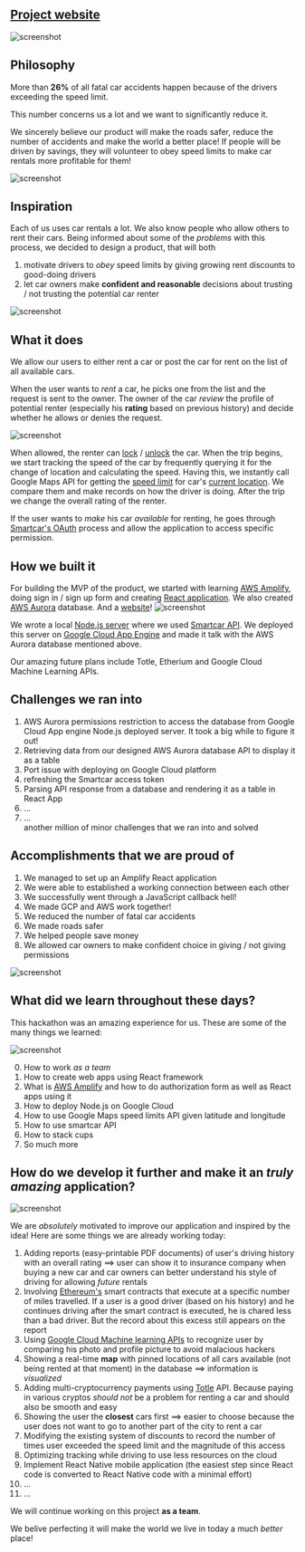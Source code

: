 ## [Project website](https://artem-tkachuk.github.io/Securent/)

![screenshot](img/1.jpg)

## Philosophy
More than **26%** of all fatal car accidents happen because of the drivers exceeding the speed limit. 

This number concerns us a lot and we want to significantly reduce it. 

We sincerely believe our product will make the roads safer, reduce the number of accidents and make the world a better place! If people will be driven by savings, they will volunteer to obey speed limits to make car rentals more profitable for them!

![screenshot](img/29_p1_s_1.jpg)

## Inspiration
Each of us uses car rentals a lot. We also know people who allow others to rent their cars. Being informed about some of the _problems_ with this process, we decided to design a product, that will both 
1. motivate drivers to <i>obey</i> speed limits by giving growing rent discounts to good-doing drivers
2. let car owners make **confident and reasonable** decisions about trusting / not trusting the potential car renter   

![screenshot](img/reasonable.png)

## What it does
We allow our users to either rent a car or post the car for rent on the list of all available cars. 

When the user wants to _rent_ a car, he picks one from the list and the request is sent to the owner. The owner of the car _review_ the profile of potential renter (especially his **rating** based on previous history) and decide whether he allows or denies the request. 

![screenshot](img/flow.png)

When allowed, the renter can [lock](https://smartcar.com/docs/api#post-security) / [unlock](https://smartcar.com/docs/api#post-security) the car. When the trip begins, we start tracking the speed of the car by frequently querying it for the change of location and calculating the speed. Having this, we instantly call Google Maps API for getting the [speed limit](https://developers.google.com/maps/documentation/roads/speed-limits) for car's [current location](https://smartcar.com/docs/api#get-location). We compare them and make records on how the driver is doing. After the trip we change the overall rating of the renter. 

If the user wants to _make_ his car _available_ for renting, he goes through [Smartcar's OAuth](https://smartcar.com/docs/api#introduction) process and allow the application to access specific permission.

## How we built it
For building the MVP of the product, we started with learning [AWS Amplify](https://aws-amplify.github.io/), doing sign in / sign up form and creating [React application](https://aws-amplify.github.io/docs/js/start?ref=amplify-rn-btn&platform=react-native). We also created [AWS Aurora](https://aws.amazon.com/ru/rds/aurora/) database. And a [website](https://artem-tkachuk.github.io/Securent/)!
![screenshot](img/workflow.jpg)

We wrote a local [Node.js server](https://cloud.google.com/nodejs/getting-started/hello-world) where we used [Smartcar API](https://smartcar.com/docs/api#introduction). We deployed this server on [Google Cloud App Engine](https://cloud.google.com/appengine/docs/standard/nodejs/building-app/deploying-web-service) and made it talk with the AWS Aurora database mentioned above. 

Our amazing future plans include Totle, Etherium and Google Cloud Machine Learning APIs. 


## Challenges we ran into
1. AWS Aurora permissions restriction to access the database from Google Cloud App engine Node.js deployed server. It took a big while to figure it out!
2. Retrieving data from our designed AWS Aurora database API to display it as a table
3. Port issue with deploying on Google Cloud platform
4. refreshing the Smartcar access token
5. Parsing API response from a database and rendering it as a table in React App
6. ...
7. ...  
another million of minor challenges that we ran into and solved


## Accomplishments that we are proud of
1. We managed to set up an Amplify React application
2. We were able to established a working connection between each other
3. We successfully went through a JavaScript callback hell!
4. We made GCP and AWS work together!
5. We reduced the number of fatal car accidents
6. We made roads safer
7. We helped people save money
8. We allowed car owners to make confident choice in giving / not giving permissions

![screenshot](img/sdfsdfds.jpg)

## What did we learn throughout these days?
This hackathon was an amazing experience for us. These are some of the many things we learned:

![screenshot](img/stack.png)

0. How to work _as a team_
1. How to create web apps using React framework
2. What is [AWS Amplify](https://aws-amplify.github.io/) and how to do authorization form as well as React apps using it
3. How to deploy Node.js on Google Cloud
4. How to use Google Maps speed limits API given latitude and longitude
5. How to use smartcar API
6. How to stack cups
8. So much more

## How do we develop it further and make it an <i>truly amazing</i> application?

![screenshot](img/next.png)

We are _absolutely_ motivated to improve our application and inspired by the idea! Here are some things we are already working today:
1. Adding reports (easy-printable PDF documents) of user's driving history with an overall rating ==> user can show it to insurance company when buying a new car and car owners can better understand his style of driving for allowing _future_ rentals
2. Involving [Ethereum's](https://www.ethereum.org/) smart contracts that execute at a specific number of miles travelled. If a user is a good driver (based on his history) and he continues driving after the smart contract is executed, he is chared less than a bad driver. But the record about this excess still appears on the report
3. Using [Google Cloud Machine learning APIs](https://cloud.google.com/ml-engine/) to recognize user by comparing his photo and profile picture to avoid malacious hackers
4. Showing a real-time **map** with pinned locations of all cars available (not being rented at that moment) in the database ==> information is _visualized_
5. Adding multi-cryptocurrency payments using [Totle](https://www.totle.com/) API. Because paying in various cryptos _should not_ be a problem for renting a car and should also be smooth and easy
6. Showing the user the **closest** cars first ==> easier to choose because the user does not want to go to another part of the city to rent a car
7. Modifying the existing system of discounts to record the number of times user exceeded the speed limit and the magnitude of this access
8. Optimizing tracking while driving to use less resources on the cloud
9. Implement React Native mobile application (the easiest step since React code is converted to React Native code with a minimal effort)
9. ...   
10. ...   

We will continue working on this project **as a team**. 

We belive perfecting it will make the world we live in today a much _better_ place!